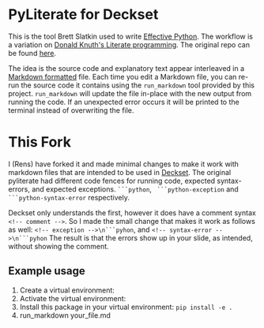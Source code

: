 # PyLiterate for Deckset

This is the tool Brett Slatkin used to write [Effective Python](http://www.effectivepython.com). The workflow is a variation on [Donald Knuth's Literate programming](http://en.wikipedia.org/wiki/Literate_programming). The original repo can be found [here](https://github.com/bslatkin/pyliterate).

The idea is the source code and explanatory text appear interleaved in a [Markdown formatted](https://help.github.com/articles/github-flavored-markdown/) file. Each time you edit a Markdown file, you can re-run the source code it contains using the `run_markdown` tool provided by this project. `run_markdown` will update the file in-place with the new output from running the code. If an unexpected error occurs it will be printed to the terminal instead of overwriting the file.

# This Fork

I (Rens) have forked it and made minimal changes to make it work with markdown files that are intended to be used in [Deckset](https://www.deckset.com/). The original pyliterate had different code fences for running code, expected syntax-errors, and expected exceptions. ` ```python `, ` ```python-exception` and ` ```python-syntax-error` respectively.

Deckset only understands the first, however it does have a comment syntax `<!-- comment -->`. So I made the small change that makes it work as follows as well: `<!-- exception -->\n```pyhon`, and `<!-- syntax-error -->\n```pyhon`
The result is that the errors show up in your slide, as intended, without showing the comment.

## Example usage

1. Create a virtual environment:
2. Activate the virtual environment:
3. Install this package in your virtual environment: `pip install -e .`
4. run_markdown your_file.md
